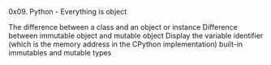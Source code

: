 0x09. Python - Everything is object

The difference between a class and an object or instance
Difference between immutable object and mutable object
Display the variable identifier 
(which is the memory address in the CPython implementation)
built-in immutables and mutable types
